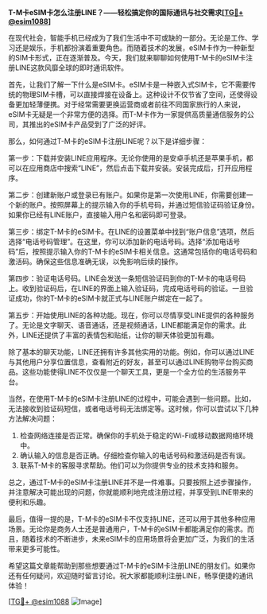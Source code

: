 **T-M卡eSIM卡怎么注册LINE？——轻松搞定你的国际通讯与社交需求[[TG💪+ @esim1088](https://t.me/s/esim1088)]**

在现代社会，智能手机已经成为了我们生活中不可或缺的一部分。无论是工作、学习还是娱乐，手机都扮演着重要角色。而随着技术的发展，eSIM卡作为一种新型的SIM卡形式，正在逐渐普及。今天，我们就来聊聊如何使用T-M卡的eSIM卡注册LINE这款风靡全球的即时通讯软件。

首先，让我们了解一下什么是eSIM卡。eSIM卡是一种嵌入式SIM卡，它不需要传统的物理SIM卡槽，可以直接焊接在设备上。这种设计不仅节省了空间，还使得设备更加轻薄便携。对于经常需要更换运营商或者前往不同国家旅行的人来说，eSIM卡无疑是一个非常方便的选择。而T-M卡作为一家提供高质量通信服务的公司，其推出的eSIM卡产品受到了广泛的好评。

那么，如何通过T-M卡的eSIM卡注册LINE呢？以下是详细步骤：

第一步：下载并安装LINE应用程序。无论你使用的是安卓手机还是苹果手机，都可以在应用商店中搜索“LINE”，然后点击下载并安装。安装完成后，打开应用程序。

第二步：创建新账户或登录已有账户。如果你是第一次使用LINE，你需要创建一个新的账户。按照屏幕上的提示输入你的手机号码，并通过短信验证码验证身份。如果你已经有LINE账户，直接输入用户名和密码即可登录。

第三步：绑定T-M卡的eSIM卡。在LINE的设置菜单中找到“账户信息”选项，然后选择“电话号码管理”。在这里，你可以添加新的电话号码。选择“添加电话号码”后，按照提示输入你的T-M卡的eSIM卡相关信息。这通常包括你的电话号码和激活码。确保这些信息准确无误，以免影响后续的操作。

第四步：验证电话号码。LINE会发送一条短信验证码到你的T-M卡的电话号码上。收到验证码后，在LINE的界面上输入验证码，完成电话号码的验证。一旦验证成功，你的T-M卡的eSIM卡就正式与LINE账户绑定在一起了。

第五步：开始使用LINE的各种功能。现在，你可以尽情享受LINE提供的各种服务了。无论是文字聊天、语音通话，还是视频通话，LINE都能满足你的需求。此外，LINE还提供了丰富的表情包和贴纸，让你的聊天体验更加有趣。

除了基本的聊天功能，LINE还拥有许多其他实用的功能。例如，你可以通过LINE与其他用户分享位置信息，查看附近的好友，甚至可以通过LINE购物平台购买商品。这些功能使得LINE不仅仅是一个聊天工具，更是一个全方位的生活服务平台。

当然，在使用T-M卡的eSIM卡注册LINE的过程中，可能会遇到一些问题。比如，无法接收到验证码短信，或者电话号码无法绑定等。这时候，你可以尝试以下几种方法解决问题：

1. 检查网络连接是否正常。确保你的手机处于稳定的Wi-Fi或移动数据网络环境中。
2. 确认输入的信息是否正确。仔细检查你输入的电话号码和激活码是否有误。
3. 联系T-M卡的客服寻求帮助。他们可以为你提供专业的技术支持和服务。

总之，通过T-M卡的eSIM卡注册LINE并不是一件难事。只要按照上述步骤操作，并注意解决可能出现的问题，你就能顺利地完成注册过程，并享受到LINE带来的便利和乐趣。

最后，值得一提的是，T-M卡的eSIM卡不仅支持LINE，还可以用于其他多种应用场景。无论你是商务人士还是普通用户，T-M卡的eSIM卡都能满足你的需求。而且，随着技术的不断进步，未来eSIM卡的应用场景将会更加广泛，为我们的生活带来更多可能性。

希望这篇文章能帮助到那些想要通过T-M卡的eSIM卡注册LINE的朋友们。如果你还有任何疑问，欢迎随时留言讨论。祝大家都能顺利注册LINE，畅享便捷的通讯体验！

[[TG💪+ @esim1088](https://t.me/s/esim1088) ![Image](https://i.postimg.cc/4NQfJmqS/Snipaste-2025-05-13-00-14-12.png)]
